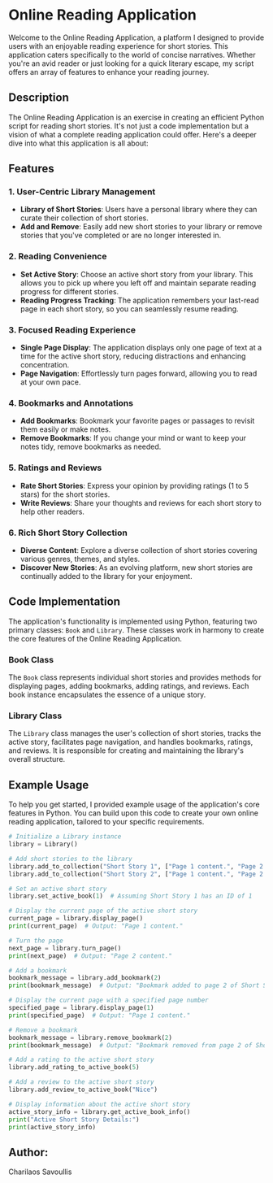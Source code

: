 # Online Reading Application

Welcome to the Online Reading Application, a platform I designed to provide users with an enjoyable reading experience for short stories. This application caters specifically to the world of concise narratives. Whether you're an avid reader or just looking for a quick literary escape, my script offers an array of features to enhance your reading journey.

## Description

The Online Reading Application is an exercise in creating an efficient Python script for reading short stories. It's not just a code implementation but a vision of what a complete reading application could offer. Here's a deeper dive into what this application is all about:

## Features

### 1. **User-Centric Library Management**

- **Library of Short Stories**: Users have a personal library where they can curate their collection of short stories.
- **Add and Remove**: Easily add new short stories to your library or remove stories that you've completed or are no longer interested in.

### 2. **Reading Convenience**

- **Set Active Story**: Choose an active short story from your library. This allows you to pick up where you left off and maintain separate reading progress for different stories.
- **Reading Progress Tracking**: The application remembers your last-read page in each short story, so you can seamlessly resume reading.

### 3. **Focused Reading Experience**

- **Single Page Display**: The application displays only one page of text at a time for the active short story, reducing distractions and enhancing concentration.
- **Page Navigation**: Effortlessly turn pages forward, allowing you to read at your own pace.

### 4. **Bookmarks and Annotations**

- **Add Bookmarks**: Bookmark your favorite pages or passages to revisit them easily or make notes.
- **Remove Bookmarks**: If you change your mind or want to keep your notes tidy, remove bookmarks as needed.

### 5. **Ratings and Reviews**

- **Rate Short Stories**: Express your opinion by providing ratings (1 to 5 stars) for the short stories.
- **Write Reviews**: Share your thoughts and reviews for each short story to help other readers.

### 6. **Rich Short Story Collection**

- **Diverse Content**: Explore a diverse collection of short stories covering various genres, themes, and styles.
- **Discover New Stories**: As an evolving platform, new short stories are continually added to the library for your enjoyment.

## Code Implementation

The application's functionality is implemented using Python, featuring two primary classes: `Book` and `Library`. These classes work in harmony to create the core features of the Online Reading Application.

### Book Class

The `Book` class represents individual short stories and provides methods for displaying pages, adding bookmarks, adding ratings, and reviews. Each book instance encapsulates the essence of a unique story.

### Library Class

The `Library` class manages the user's collection of short stories, tracks the active story, facilitates page navigation, and handles bookmarks, ratings, and reviews. It is responsible for creating and maintaining the library's overall structure.

## Example Usage

To help you get started, I provided example usage of the application's core features in Python. You can build upon this code to create your own online reading application, tailored to your specific requirements.

```python
# Initialize a Library instance
library = Library()

# Add short stories to the library
library.add_to_collection("Short Story 1", ["Page 1 content.", "Page 2 content.", "Page 3 content."])
library.add_to_collection("Short Story 2", ["Page 1 content.", "Page 2 content."])

# Set an active short story
library.set_active_book(1)  # Assuming Short Story 1 has an ID of 1

# Display the current page of the active short story
current_page = library.display_page()
print(current_page)  # Output: "Page 1 content."

# Turn the page
next_page = library.turn_page()
print(next_page)  # Output: "Page 2 content."

# Add a bookmark
bookmark_message = library.add_bookmark(2)
print(bookmark_message)  # Output: "Bookmark added to page 2 of Short Story 1"

# Display the current page with a specified page number
specified_page = library.display_page(1)
print(specified_page)  # Output: "Page 1 content."

# Remove a bookmark
bookmark_message = library.remove_bookmark(2)
print(bookmark_message)  # Output: "Bookmark removed from page 2 of Short Story 1"

# Add a rating to the active short story
library.add_rating_to_active_book(5)

# Add a review to the active short story
library.add_review_to_active_book("Nice")

# Display information about the active short story
active_story_info = library.get_active_book_info()
print("Active Short Story Details:")
print(active_story_info)
```

## Author:

Charilaos Savoullis
